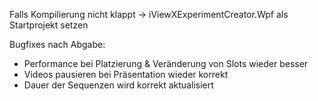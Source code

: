 Falls Kompilierung nicht klappt -> iViewXExperimentCreator.Wpf als Startprojekt setzen

Bugfixes nach Abgabe:

- Performance bei Platzierung & Veränderung von Slots wieder besser
- Videos pausieren bei Präsentation wieder korrekt
- Dauer der Sequenzen wird korrekt aktualisiert